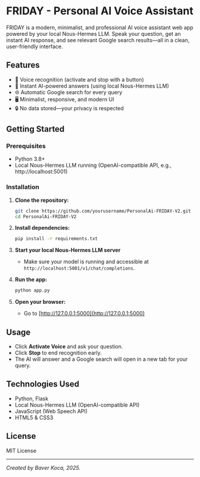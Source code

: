 # FRIDAY - Personal AI Voice Assistant

FRIDAY is a modern, minimalist, and professional AI voice assistant web app powered by your local Nous-Hermes LLM. Speak your question, get an instant AI response, and see relevant Google search results—all in a clean, user-friendly interface.

## Features
- 🎤 Voice recognition (activate and stop with a button)
- 💬 Instant AI-powered answers (using local Nous-Hermes LLM)
- 🌐 Automatic Google search for every query
- 🖥️ Minimalist, responsive, and modern UI
- 🔒 No data stored—your privacy is respected

## Getting Started

### Prerequisites
- Python 3.8+
- Local Nous-Hermes LLM running (OpenAI-compatible API, e.g., http://localhost:5001)

### Installation
1. **Clone the repository:**
   ```sh
   git clone https://github.com/yourusername/PersonalAi-FRIDAY-V2.git
   cd PersonalAi-FRIDAY-V2
   ```
2. **Install dependencies:**
   ```sh
   pip install -r requirements.txt
   ```
3. **Start your local Nous-Hermes LLM server**
   - Make sure your model is running and accessible at `http://localhost:5001/v1/chat/completions`.

4. **Run the app:**
   ```sh
   python app.py
   ```
5. **Open your browser:**
   - Go to [http://127.0.0.1:5000](http://127.0.0.1:5000)

## Usage
- Click **Activate Voice** and ask your question.
- Click **Stop** to end recognition early.
- The AI will answer and a Google search will open in a new tab for your query.

## Technologies Used
- Python, Flask
- Local Nous-Hermes LLM (OpenAI-compatible API)
- JavaScript (Web Speech API)
- HTML5 & CSS3

## License
MIT License

---

*Created by Baver Koca, 2025.*
